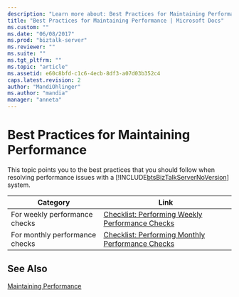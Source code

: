 ```yaml
---
description: "Learn more about: Best Practices for Maintaining Performance"
title: "Best Practices for Maintaining Performance | Microsoft Docs"
ms.custom: ""
ms.date: "06/08/2017"
ms.prod: "biztalk-server"
ms.reviewer: ""
ms.suite: ""
ms.tgt_pltfrm: ""
ms.topic: "article"
ms.assetid: e60c8bfd-c1c6-4ecb-8df3-a07d03b352c4
caps.latest.revision: 2
author: "MandiOhlinger"
ms.author: "mandia"
manager: "anneta"
---
```

# Best Practices for Maintaining Performance
This topic points you to the best practices that you should follow when resolving performance issues with a [!INCLUDE[btsBizTalkServerNoVersion](../includes/btsbiztalkservernoversion-md.md)] system.  
  
|Category|Link|  
|-|-|  
|For weekly performance checks|[Checklist: Performing Weekly Performance Checks](../technical-guides/checklist-performing-weekly-performance-checks.md)|  
|For monthly performance checks|[Checklist: Performing Monthly Performance Checks](../technical-guides/checklist-performing-monthly-performance-checks.md)|  
  
## See Also  
 [Maintaining Performance](../technical-guides/maintaining-performance.md)
